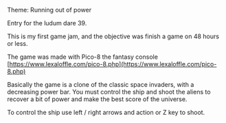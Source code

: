 Theme: Running out of power

Entry for the ludum dare 39.

This is my first game jam, and the objective was finish a game on 48 hours or less.

The game was made with Pico-8 the fantasy console [https://www.lexaloffle.com/pico-8.php](https://www.lexaloffle.com/pico-8.php)

Basically the game is a clone of the classic space invaders, with a decreasing power bar. You must control the ship and shoot the aliens to recover a bit of power and make the best score of the universe.

To control the ship use left / right arrows and action or Z key to shoot.